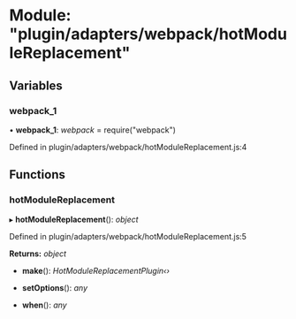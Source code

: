 # Module: "plugin/adapters/webpack/hotModuleReplacement"

## Variables

### webpack_1

• **webpack_1**: _webpack_ = require("webpack")

Defined in plugin/adapters/webpack/hotModuleReplacement.js:4

## Functions

### hotModuleReplacement

▸ **hotModuleReplacement**(): _object_

Defined in plugin/adapters/webpack/hotModuleReplacement.js:5

**Returns:** _object_

- **make**(): _HotModuleReplacementPlugin‹›_

- **setOptions**(): _any_

- **when**(): _any_
